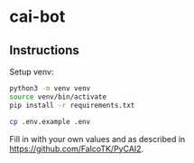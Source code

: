 # cai-bot

## Instructions

Setup venv:
```sh
python3 -m venv venv
source venv/bin/activate
pip install -r requirements.txt
```

```sh
cp .env.example .env
```
Fill in with your own values and as described in https://github.com/FalcoTK/PyCAI2.

